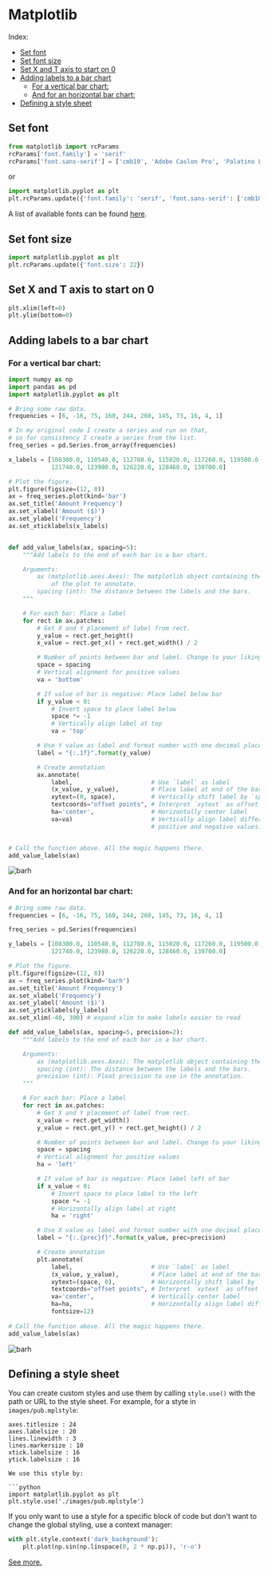 # Matplotlib

Index: 
- [Set font](#set-font)
- [Set font size](#set-font-size)
- [Set X and T axis to start on 0](#set-x-and-t-axis-to-start-on-0)
- [Adding labels to a bar chart](#adding-labels-to-a-bar-chart)
  * [For a vertical bar chart:](#for-a-vertical-bar-chart-)
  * [And for an horizontal bar chart:](#and-for-an-horizontal-bar-chart-)
- [Defining a style sheet](#defining-a-style-sheet)


## Set font

```python
from matplotlib import rcParams
rcParams['font.family'] = 'serif'
rcParams['font.sans-serif'] = ['cmb10', 'Adobe Caslon Pro', 'Palatino Linotype']
```

or 

```python
import matplotlib.pyplot as plt
plt.rcParams.update({'font.family': 'serif', 'font.sans-serif': ['cmb10', 'Adobe Caslon Pro', 'Palatino Linotype']})
```

A list of available fonts can be found [here](http://jonathansoma.com/lede/data-studio/matplotlib/list-all-fonts-available-in-matplotlib-plus-samples/).

## Set font size
```python
import matplotlib.pyplot as plt
plt.rcParams.update({'font.size': 22})
```

## Set X and T axis to start on 0
```python
plt.xlim(left=0)
plt.ylim(bottom=0)
```

## Adding labels to a bar chart

### For a vertical bar chart:

```python
import numpy as np
import pandas as pd
import matplotlib.pyplot as plt

# Bring some raw data.
frequencies = [6, -16, 75, 160, 244, 260, 145, 73, 16, 4, 1]

# In my original code I create a series and run on that,
# so for consistency I create a series from the list.
freq_series = pd.Series.from_array(frequencies)

x_labels = [108300.0, 110540.0, 112780.0, 115020.0, 117260.0, 119500.0,
            121740.0, 123980.0, 126220.0, 128460.0, 130700.0]

# Plot the figure.
plt.figure(figsize=(12, 8))
ax = freq_series.plot(kind='bar')
ax.set_title('Amount Frequency')
ax.set_xlabel('Amount ($)')
ax.set_ylabel('Frequency')
ax.set_xticklabels(x_labels)


def add_value_labels(ax, spacing=5):
    """Add labels to the end of each bar in a bar chart.

    Arguments:
        ax (matplotlib.axes.Axes): The matplotlib object containing the axes
            of the plot to annotate.
        spacing (int): The distance between the labels and the bars.
    """

    # For each bar: Place a label
    for rect in ax.patches:
        # Get X and Y placement of label from rect.
        y_value = rect.get_height()
        x_value = rect.get_x() + rect.get_width() / 2

        # Number of points between bar and label. Change to your liking.
        space = spacing
        # Vertical alignment for positive values
        va = 'bottom'

        # If value of bar is negative: Place label below bar
        if y_value < 0:
            # Invert space to place label below
            space *= -1
            # Vertically align label at top
            va = 'top'

        # Use Y value as label and format number with one decimal place
        label = "{:.1f}".format(y_value)

        # Create annotation
        ax.annotate(
            label,                      # Use `label` as label
            (x_value, y_value),         # Place label at end of the bar
            xytext=(0, space),          # Vertically shift label by `space`
            textcoords="offset points", # Interpret `xytext` as offset in points
            ha='center',                # Horizontally center label
            va=va)                      # Vertically align label differently for
                                        # positive and negative values.


# Call the function above. All the magic happens there.
add_value_labels(ax)
```

![barh](https://i.stack.imgur.com/aUbHd.png)

### And for an horizontal bar chart:

```python
# Bring some raw data.
frequencies = [6, -16, 75, 160, 244, 260, 145, 73, 16, 4, 1]

freq_series = pd.Series(frequencies)

y_labels = [108300.0, 110540.0, 112780.0, 115020.0, 117260.0, 119500.0, 
            121740.0, 123980.0, 126220.0, 128460.0, 130700.0]

# Plot the figure.
plt.figure(figsize=(12, 8))
ax = freq_series.plot(kind='barh')
ax.set_title('Amount Frequency')
ax.set_xlabel('Frequency')
ax.set_ylabel('Amount ($)')
ax.set_yticklabels(y_labels)
ax.set_xlim(-40, 300) # expand xlim to make labels easier to read

def add_value_labels(ax, spacing=5, precision=2):
    """Add labels to the end of each bar in a bar chart.

    Arguments:
        ax (matplotlib.axes.Axes): The matplotlib object containing the axes of the plot to annotate.
        spacing (int): The distance between the labels and the bars.
        precision (int): Float precision to use in the annotation.
    """

    # For each bar: Place a label
    for rect in ax.patches:
        # Get X and Y placement of label from rect.
        x_value = rect.get_width()
        y_value = rect.get_y() + rect.get_height() / 2

        # Number of points between bar and label. Change to your liking.
        space = spacing
        # Vertical alignment for positive values
        ha = 'left'

        # If value of bar is negative: Place label left of bar
        if x_value < 0:
            # Invert space to place label to the left
            space *= -1
            # Horizontally align label at right
            ha = 'right'

        # Use X value as label and format number with one decimal place
        label = "{:.{prec}f}".format(x_value, prec=precision)

        # Create annotation
        plt.annotate(
            label,                      # Use `label` as label
            (x_value, y_value),         # Place label at end of the bar
            xytext=(space, 0),          # Horizontally shift label by `space`
            textcoords="offset points", # Interpret `xytext` as offset in points
            va='center',                # Vertically center label
            ha=ha,                      # Horizontally align label differently for positive and negative values
            fontsize=12)
            
# Call the function above. All the magic happens there.
add_value_labels(ax)
```

![barh](https://i.stack.imgur.com/hkyjD.png)


## Defining a style sheet

You can create custom styles and use them by calling `style.use()` with the path or URL to the style sheet. For example, for a styte in `images/pub.mplstyle`:

```
axes.titlesize : 24
axes.labelsize : 20
lines.linewidth : 3
lines.markersize : 10
xtick.labelsize : 16
ytick.labelsize : 16

We use this style by:

```python
import matplotlib.pyplot as plt
plt.style.use('./images/pub.mplstyle')
```

If you only want to use a style for a specific block of code but don't want to change the global styling, use a context manager:

```python
with plt.style.context('dark_background'):
    plt.plot(np.sin(np.linspace(0, 2 * np.pi)), 'r-o')
```

[See more.](https://matplotlib.org/3.5.0/tutorials/introductory/customizing.html)
